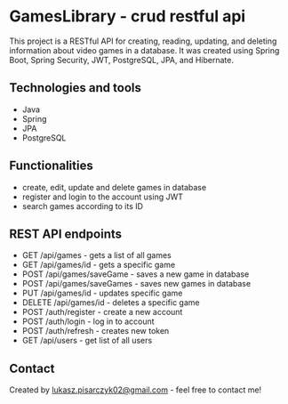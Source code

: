 # GamesLibrary - crud restful api
This project is a RESTful API for creating, reading, updating, and deleting information about video games in a database. It was created using Spring Boot, Spring Security, JWT, PostgreSQL, JPA, and Hibernate.

## Technologies and tools
- Java
- Spring
- JPA
- PostgreSQL

## Functionalities
- create, edit, update and delete games in database
- register and login to the account using JWT
- search games according to its ID

## REST API endpoints
- GET /api/games - gets a list of all games
- GET /api/games/id - gets a specific game
- POST /api/games/saveGame - saves a new game in database
- POST /api/games/saveGames - saves new games in database
- PUT /api/games/id - updates specific game
- DELETE /api/games/id - deletes a specific game
- POST /auth/register - create a new account
- POST /auth/login - log in to account
- POST /auth/refresh - creates new token
- GET /api/users - get list of all users

## Contact
Created by [lukasz.pisarczyk02@gmail.com](mailto:lukasz.pisarczyk02@gmail.com) - feel free to contact me!
